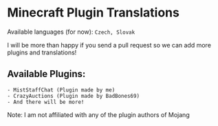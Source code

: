 # Minecraft Plugin Translations
Available languages (for now): `Czech, Slovak`

I will be more than happy if you send a pull request so we can add more plugins and translations!

## Available Plugins:
    - MistStaffChat (Plugin made by me)
    - CrazyAuctions (Plugin made by BadBones69)
    - And there will be more!
 
Note: I am not affiliated with any of the plugin authors of Mojang
